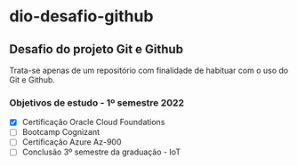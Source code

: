 # dio-desafio-github
## Desafio do projeto Git e Github

Trata-se apenas de um repositório com finalidade de habituar com o uso do Git e Github.

### Objetivos de estudo - 1º semestre 2022
- [x] Certificação Oracle Cloud Foundations
- [ ] Bootcamp Cognizant
- [ ] Certificação Azure Az-900
- [ ] Conclusão 3º semestre da graduação - IoT
